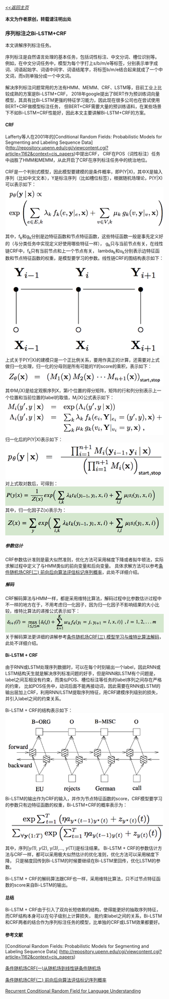 [*<<返回主页*](../index.md)<br><br>
**本文为作者原创，转载请注明出处**<br>
### 序列标注之Bi-LSTM+CRF
本文讲解序列标注任务。<br><br>
序列标注是自然语言处理的基本任务，包括词性标注、中文分词、槽位识别等。
例如，在中文分词任务中，模型为每个字打上s/b/m/e等标签，分别表示单字成词、词语起始字、词语中间字、词语结尾字，将标签b/m/e结合起来就成了一个中文词，而s则单独分成一个中文词。<br><br>
解决序列标注问题常用的方法有HMM、MEMM、CRF、LSTM等，目前工业上比较成熟的方案是Bi-LSTM+CRF，
2018年google提出了BERT作为预训练词向量模型，其具有比Bi-LSTM更强的特征学习能力，因此现在很多公司也在尝试使用BERT+CRF做模型标注任务，
但BERT+CRF需要大量的预训练语料，在某些场景下不如Bi-LSTM+CRF性能好，因此本文主要讲解Bi-LSTM+CRF的方案。<br>
#### CRF
Lafferty等人在2001年的[Conditional Random Fields: Probabilistic Models for Segmenting and Labeling Sequence Data] (http://repository.upenn.edu/cgi/viewcontent.cgi?article=1162&context=cis_papers)中提出CRF，
CRF在POS（词性标注）任务中战胜了HMM和MEMM，从此开启了CRF在序列标注任务中的统治地位。<br><br>
CRF是一个判别式模型，因此模型要建模的是条件概率，即P(Y|X)，其中X是输入序列（比如中文文本），Y是标注序列（比如槽位标签），根据随机场理论，P(Y|X)可以表示如下：<br>
![crf p(y|x)](../images/NLP/4_tagging_bi_lstm_crf/crf_1.png)<br>
其中，f<sub>k</sub>和g<sub>k</sub>分别是边特征函数和节点特征函数，这些特征函数一般是事先定义好的（与分类任务中实现定义好使用哪些特征一样），
g<sub>k</sub>只与当前节点有关，在线性链CRF中，f<sub>k</sub>只有当前节点和上一个节点有关，
lambda<sub>k</sub>和u<sub>k</sub>分别表示边特征函数和节点特征函数的权重，是模型要学习的参数。线性链CRF的图结构表示如下：<br>
![crf graph structure](../images/NLP/4_tagging_bi_lstm_crf/crf_2.png)<br>
上式关于P(Y|X)的建模只是一个正比例关系，要用作真正的计算，还需要对上式做归一化处理，归一化的分母则是所有可能的Y的score的乘积，表示如下：<br>
![crf norm](../images/NLP/4_tagging_bi_lstm_crf/crf_3.png)<br>
其中M<sub>i</sub>(X)是给定观察序列X，第i个位置的得分矩阵，矩阵的行和列分别表示上一个位置和当前位置的label的取值，M<sub>i</sub>(X)公式表示如下：<br>
![crf norm](../images/NLP/4_tagging_bi_lstm_crf/crf_4.png)<br>
归一化后的P(Y|X)表示如下：<br>
![crf norm 2](../images/NLP/4_tagging_bi_lstm_crf/crf_5.png)<br>
对上式取对数后，可得到：<br>
![crf norm log](../images/NLP/4_tagging_bi_lstm_crf/crf_6.png)<br>
其中，归一化因子Z(x)表示为：<br>
![crf norm log 2](../images/NLP/4_tagging_bi_lstm_crf/crf_7.png)<br>
##### 参数估计
CRF参数估计准则是最大似然准则，优化方法可采用梯度下降或者拟牛顿法，实际求解过程中定义了与HMM类似的前向变量和后向变量。
具体求解方法可以参考[条件随机场CRF(二) 前向后向算法评估标记序列概率](https://www.cnblogs.com/pinard/p/7055072.html)，此处不详细介绍。<br>
##### 解码
CRF解码算法与HMM一样，都是采用维特比算法，解码过程中比参数估计过程中不一样的地方在于，不用考虑归一化因子，因为归一化因子不影响结果的大小比较，维特比算法的递推公式表示如下：<br>
![crf decode](../images/NLP/4_tagging_bi_lstm_crf/crf_8.png)<br>
关于解码算法更详细的讲解参考[条件随机场CRF(三) 模型学习与维特比算法解码](https://www.cnblogs.com/pinard/p/7068574.html)，此处不详细介绍。<br>
#### Bi-LSTM + CRF
由于RNN或LSTM处理序列数据时，可以在每个时刻输出一个label，因此RNN或LSTM结构天生就是解决序列标准问题的好手，但是RNN和LSTM有个问题是，label之间互相没有约束，而类似POS、槽位标注等任务的label序列之间存在严格的约束，
比如POS任务中，动词后面不能再接动词，因此需要在RNN或LSTM的输出层加上CRF，利用RNN/LSTM提取序列特征，用CRF建模序列级别的损失，并引入label之间的约束关系。<br><br>
Bi-LSTM + CRF的结构表示如下：<br>
![bilstm crf graph structure](../images/NLP/4_tagging_bi_lstm_crf/bi_lstm_crf_1.png)<br>
Bi-LSTM的输出作为CRF的输入，并作为节点特征函数的score，CRF模型要学习的参数只有边特征函数的权重，Bi-LSTM+CRF的概率表示为：<br>
![bilstm crf p(y|x)](../images/NLP/4_tagging_bi_lstm_crf/bi_lstm_crf_2.png)<br>
其中，序列[y<sup>*</sup>(1), y<sup>*</sup>(2), y<sup>*</sup>(3),..., y<sup>*</sup>(T)]是标注结果。
Bi-LSTM + CRF的参数估计方法与CRF一样，都可以采用极大似然估计的优化准则，优化方法可以采用梯度下降，
只是梯度回传到Bi-LSTM的时候要继续在Bi-LSTM里回传，优化LSTM的参数。<br><br>
Bi-LSTM + CRF的解码算法跟CRF也一样，采用维特比算法，只不过节点特征函数的score来自Bi-LSTM的输出。<br>
#### 总结
Bi-LSTM + CRF由于引入了双向长短依赖的结构，使得能更好的抽取序列特征，而CRF结构本身可以在句子级别上计算损失，
能约束label之间的关系，Bi-LSTM和CRF两者的结合作为序列标注任务的模型，比单独的CRF或LSTM效果都要好。<br>
#### 参考文献
[Conditional Random Fields: Probabilistic Models for Segmenting and Labeling Sequence Data] (http://repository.upenn.edu/cgi/viewcontent.cgi?article=1162&context=cis_papers)<br><br>
[条件随机场CRF(一)从随机场到线性链条件随机场](https://www.cnblogs.com/pinard/p/7048333.html)<br><br>
[条件随机场CRF(二) 前向后向算法评估标记序列概率](https://www.cnblogs.com/pinard/p/7055072.html)<br><br>
[Recurrent Conditional Random Field for Language Understanding](https://www.researchgate.net/publication/266798174_Recurrent_Conditional_Random_Field_for_Language_Understanding)<br><br>
